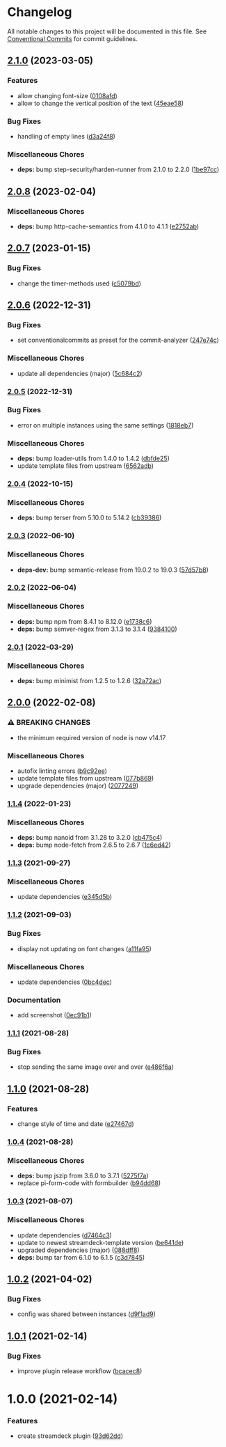 # Changelog

All notable changes to this project will be documented in this file. See
[Conventional Commits](https://conventionalcommits.org) for commit guidelines.

## [2.1.0](https://github.com/rweich/streamdeck-datetime/compare/v2.0.8...v2.1.0) (2023-03-05)


### Features

* allow changing font-size ([0108afd](https://github.com/rweich/streamdeck-datetime/commit/0108afdb2483f76d24c2724459dab3d2b0a8cad8))
* allow to change the vertical position of the text ([45eae58](https://github.com/rweich/streamdeck-datetime/commit/45eae58c227fa69c7f5ec6079659beaaf58c2f0a))


### Bug Fixes

* handling of empty lines ([d3a24f8](https://github.com/rweich/streamdeck-datetime/commit/d3a24f8d3aa532094410190636e058015119e6a7))


### Miscellaneous Chores

* **deps:** bump step-security/harden-runner from 2.1.0 to 2.2.0 ([1be97cc](https://github.com/rweich/streamdeck-datetime/commit/1be97cccfafb443acc266e035cbad9cf25a8186a))

## [2.0.8](https://github.com/rweich/streamdeck-datetime/compare/v2.0.7...v2.0.8) (2023-02-04)


### Miscellaneous Chores

* **deps:** bump http-cache-semantics from 4.1.0 to 4.1.1 ([e2752ab](https://github.com/rweich/streamdeck-datetime/commit/e2752ab68a231f79631657c66446960b4c39af72))

## [2.0.7](https://github.com/rweich/streamdeck-datetime/compare/v2.0.6...v2.0.7) (2023-01-15)


### Bug Fixes

* change the timer-methods used ([c5079bd](https://github.com/rweich/streamdeck-datetime/commit/c5079bd1795b3a6cffd4799fb2ba7e696a8494ac))

## [2.0.6](https://github.com/rweich/streamdeck-datetime/compare/v2.0.5...v2.0.6) (2022-12-31)


### Bug Fixes

* set conventionalcommits as preset for the commit-analyzer ([247e74c](https://github.com/rweich/streamdeck-datetime/commit/247e74cb8d635fd53171ef1cebea21e57c6c1b20))


### Miscellaneous Chores

* update all dependencies (major) ([5c684c2](https://github.com/rweich/streamdeck-datetime/commit/5c684c231535b355201fb6688256b276d40e53b1))

### [2.0.5](https://github.com/rweich/streamdeck-datetime/compare/v2.0.4...v2.0.5) (2022-12-31)


### Bug Fixes

* error on multiple instances using the same settings ([1818eb7](https://github.com/rweich/streamdeck-datetime/commit/1818eb788855a3a795734c27f9e767f93eafdb3d))


### Miscellaneous Chores

* **deps:** bump loader-utils from 1.4.0 to 1.4.2 ([dbfde25](https://github.com/rweich/streamdeck-datetime/commit/dbfde25a4281c7420c2f96e6e2d6b1e123403927))
* update template files from upstream ([6562adb](https://github.com/rweich/streamdeck-datetime/commit/6562adb8029b843b1856e76e36767e3077a65e71))

### [2.0.4](https://github.com/rweich/streamdeck-datetime/compare/v2.0.3...v2.0.4) (2022-10-15)


### Miscellaneous Chores

* **deps:** bump terser from 5.10.0 to 5.14.2 ([cb39386](https://github.com/rweich/streamdeck-datetime/commit/cb3938689c197e0831342f0f4de19089131f8b24))

### [2.0.3](https://github.com/rweich/streamdeck-datetime/compare/v2.0.2...v2.0.3) (2022-06-10)


### Miscellaneous Chores

* **deps-dev:** bump semantic-release from 19.0.2 to 19.0.3 ([57d57b8](https://github.com/rweich/streamdeck-datetime/commit/57d57b83344860d6db06ffbc9b7ee29eb35bde8c))

### [2.0.2](https://github.com/rweich/streamdeck-datetime/compare/v2.0.1...v2.0.2) (2022-06-04)


### Miscellaneous Chores

* **deps:** bump npm from 8.4.1 to 8.12.0 ([e1738c6](https://github.com/rweich/streamdeck-datetime/commit/e1738c696273e3c77dd269cf178758790df4867f))
* **deps:** bump semver-regex from 3.1.3 to 3.1.4 ([9384100](https://github.com/rweich/streamdeck-datetime/commit/938410015f28b94664ab168598e6cee189ef7029))

### [2.0.1](https://github.com/rweich/streamdeck-datetime/compare/v2.0.0...v2.0.1) (2022-03-29)


### Miscellaneous Chores

* **deps:** bump minimist from 1.2.5 to 1.2.6 ([32a72ac](https://github.com/rweich/streamdeck-datetime/commit/32a72acecdc040873609746e0291160987ed24e3))

## [2.0.0](https://github.com/rweich/streamdeck-datetime/compare/v1.1.4...v2.0.0) (2022-02-08)


### ⚠ BREAKING CHANGES

* the minimum required version of node is now v14.17

### Miscellaneous Chores

* autofix linting errors ([b9c92ee](https://github.com/rweich/streamdeck-datetime/commit/b9c92ee1eb3784c5f985e0541dc7babcf2965560))
* update template files from upstream ([077b869](https://github.com/rweich/streamdeck-datetime/commit/077b86902cf8604d996cba6c892956addced8a1c))
* upgrade dependencies (major) ([2077249](https://github.com/rweich/streamdeck-datetime/commit/20772497a8ffbe3aae009c541beaa2c884920b18))

### [1.1.4](https://github.com/rweich/streamdeck-datetime/compare/v1.1.3...v1.1.4) (2022-01-23)


### Miscellaneous Chores

* **deps:** bump nanoid from 3.1.28 to 3.2.0 ([cb475c4](https://github.com/rweich/streamdeck-datetime/commit/cb475c4cfc23a6b689bcfd540b1e0b325230375d))
* **deps:** bump node-fetch from 2.6.5 to 2.6.7 ([1c6ed42](https://github.com/rweich/streamdeck-datetime/commit/1c6ed42bbf5701632e690dbe3ecfc1898103fbd3))

### [1.1.3](https://github.com/rweich/streamdeck-datetime/compare/v1.1.2...v1.1.3) (2021-09-27)


### Miscellaneous Chores

* update dependencies ([e345d5b](https://github.com/rweich/streamdeck-datetime/commit/e345d5bab11d084252d18af4d4bdeb10416e8c79))

### [1.1.2](https://github.com/rweich/streamdeck-datetime/compare/v1.1.1...v1.1.2) (2021-09-03)


### Bug Fixes

* display not updating on font changes ([a11fa95](https://github.com/rweich/streamdeck-datetime/commit/a11fa957c6b830b06beb5179851ab89b0ce1a88f))


### Miscellaneous Chores

* update dependencies ([0bc4dec](https://github.com/rweich/streamdeck-datetime/commit/0bc4decf67d91dbdf376e906d32e2abe3a940889))


### Documentation

* add screenshot ([0ec91b1](https://github.com/rweich/streamdeck-datetime/commit/0ec91b11525b0059a621faf35b87b42ff72d8a15))

### [1.1.1](https://github.com/rweich/streamdeck-datetime/compare/v1.1.0...v1.1.1) (2021-08-28)


### Bug Fixes

* stop sending the same image over and over ([e486f6a](https://github.com/rweich/streamdeck-datetime/commit/e486f6a76fc3c8d496848d9a302e01950195a331))

## [1.1.0](https://github.com/rweich/streamdeck-datetime/compare/v1.0.4...v1.1.0) (2021-08-28)


### Features

* change style of time and date ([e27467d](https://github.com/rweich/streamdeck-datetime/commit/e27467d1693234874c1804342d77913144926d55))

### [1.0.4](https://github.com/rweich/streamdeck-datetime/compare/v1.0.3...v1.0.4) (2021-08-28)


### Miscellaneous Chores

* **deps:** bump jszip from 3.6.0 to 3.7.1 ([5275f7a](https://github.com/rweich/streamdeck-datetime/commit/5275f7a059a26b59eff47c5f580780c9c862cf36))
* replace pi-form-code with formbuilder ([b94dd68](https://github.com/rweich/streamdeck-datetime/commit/b94dd68ab3b5c5e8f84056236c0a82371513feed))

### [1.0.3](https://github.com/rweich/streamdeck-datetime/compare/v1.0.2...v1.0.3) (2021-08-07)


### Miscellaneous Chores

* update dependencies ([d7464c3](https://github.com/rweich/streamdeck-datetime/commit/d7464c3f8d288ee88676587677f1a090a87db39b))
* update to newest streamdeck-template version ([be641de](https://github.com/rweich/streamdeck-datetime/commit/be641de824233c02eb780d75b0ed1622d89ad1d2))
* upgraded dependencies (major) ([088dff8](https://github.com/rweich/streamdeck-datetime/commit/088dff897231ac021bc83c94991fcc7432c548af))
* **deps:** bump tar from 6.1.0 to 6.1.5 ([c3d7845](https://github.com/rweich/streamdeck-datetime/commit/c3d784512db9dede6620a8de3af5479aad41ed69))

## [1.0.2](https://github.com/rweich/streamdeck-datetime/compare/v1.0.1...v1.0.2) (2021-04-02)


### Bug Fixes

* config was shared between instances ([d9f1ad9](https://github.com/rweich/streamdeck-datetime/commit/d9f1ad98ce2ccd958001a8aec7ad186ed9a8d07d))

## [1.0.1](https://github.com/rweich/streamdeck-datetime/compare/v1.0.0...v1.0.1) (2021-02-14)


### Bug Fixes

* improve plugin release workflow ([bcacec8](https://github.com/rweich/streamdeck-datetime/commit/bcacec821d3c642a58e6ee05325ad9442ec66350))

# 1.0.0 (2021-02-14)


### Features

* create streamdeck plugin ([93d62dd](https://github.com/rweich/streamdeck-datetime/commit/93d62dd39c51f1dda4d4687816a692a8f8c78fee))
